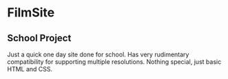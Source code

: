 # FilmSite

## School Project

<p>Just a quick one day site done for school.  Has very rudimentary compatibility for supporting multiple resolutions.  Nothing special, just basic HTML and CSS.</p>
